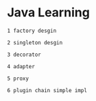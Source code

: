 # Java Learning

`1 factory desgin`

`2 singleton desgin`

`3 decorator`

`4 adapter`

`5 proxy`

`6 plugin chain simple impl`
